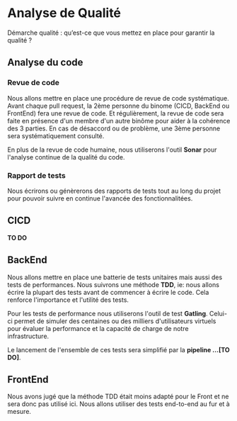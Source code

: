 # Analyse de Qualité
Démarche qualité : qu’est-ce que vous mettez en place pour garantir la qualité ?

## Analyse du code
### Revue de code
Nous allons mettre en place une procédure de revue de code systématique. Avant chaque pull request, la 2ème personne du binome (CICD, BackEnd ou FrontEnd) fera une revue de code. Et régulièrement, la revue de code sera faite en présence d'un membre d'un autre binôme pour aider à la cohérence des 3 parties. En cas de désaccord ou de problème, une 3ème personne sera systématiquement consulté.

En plus de la revue de code humaine, nous utiliserons l'outil **Sonar** pour l'analyse continue de la qualité du code.

### Rapport de tests

Nous écrirons ou génèrerons des rapports de tests tout au long du projet pour pouvoir suivre en continue l'avancée des fonctionnalitées.

## CICD

**TO DO**

## BackEnd
Nous allons mettre en place une batterie de tests unitaires mais aussi des tests de performances. Nous suivrons une méthode **TDD**, ie: nous allons écrire la plupart des tests avant de commencer à écrire le code. Cela renforce l'importance et l'utilité des tests.

Pour les tests de performance nous utiliserons l'outil de test **Gatling**. Celui-ci permet de simuler des centaines ou des milliers d'utilisateurs virtuels pour évaluer la performance et la capacité de charge de notre infrastructure.

Le lancement de l'ensemble de ces tests sera simplifié par la **pipeline ...[TO DO]**.

## FrontEnd

Nous avons jugé que la méthode TDD était moins adapté pour le Front et ne sera donc pas utilisé ici. Nous allons utiliser des tests end-to-end au fur et à mesure.
